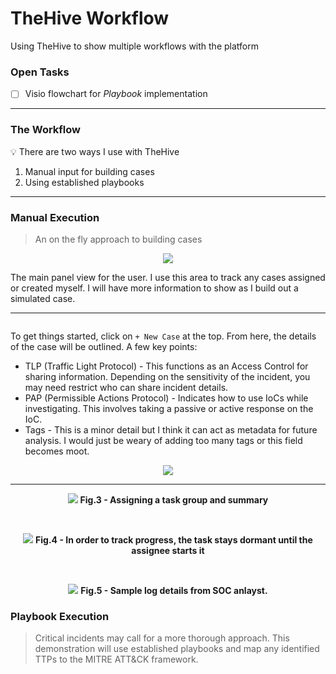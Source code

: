 # TheHive Workflow

Using TheHive to show multiple workflows with the platform

### Open Tasks

- [ ] Visio flowchart for *Playbook* implementation

---

### The Workflow

💡 There are two ways I use with TheHive

1. Manual input for building cases
2. Using established playbooks

---

### Manual Execution
> An on the fly approach to building cases


<p align="center">
  <img src="https://user-images.githubusercontent.com/54426511/213080165-ea6aa1e6-3fcd-4f4f-a83f-8c681dd2ef7d.PNG" style="width:auto" height="auto">
</p>
The main panel view for the user. I use this area to track any cases assigned or created myself. I will have more information to show as I build out a simulated case.

***

<p align="center">
  <img src="" style="width:auto" height="auto">
</p>

To get things started, click on `+ New Case` at the top. From here, the details of the case will be outlined. A few key points:

- TLP (Traffic Light Protocol) - This functions as an Access Control for sharing information. Depending on the sensitivity of the incident, you may need restrict who can share incident details.
- PAP (Permissible Actions Protocol) - Indicates how to use IoCs while investigating. This involves taking a passive or active response on the IoC.
- Tags - This is a minor detail but I think it can act as metadata for future analysis. I would just be weary of adding too many tags or this field becomes moot.

<p align="center">
  <img src="https://user-images.githubusercontent.com/54426511/213080166-fa5d0a36-13ab-4fa2-9126-ae7c01ad4469.PNG" style="width:auto" height="auto">
</p>


***

<p align="center">
  <img src="https://user-images.githubusercontent.com/54426511/213080168-4186e109-9f66-435f-b9d7-8e21c3ff9953.PNG" style="width:auto" height="auto">
  <b>Fig.3 - Assigning a task group and summary</b>
</p>
<br>

<p align="center">
  <img src="https://user-images.githubusercontent.com/54426511/213080171-d9c5f845-af98-4667-8ffd-e05632a4713f.PNG" style="width:auto" height="auto">
  <b>Fig.4 - In order to track progress, the task stays dormant until the assignee starts it</b>
</p>
<br>

<p align="center">
  <img src="https://user-images.githubusercontent.com/54426511/213081956-999da5af-d83d-4463-bd5c-e7905cd5b25e.PNG" style="width:auto" height="auto">
  <b>Fig.5 - Sample log details from SOC anlayst.</b>
</p>


### Playbook Execution
> Critical incidents may call for a more thorough approach. This demonstration will use established playbooks and map any identified TTPs to the MITRE ATT&CK framework.
